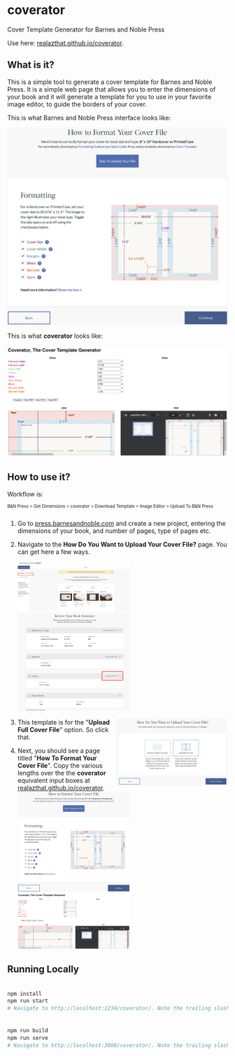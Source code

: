 # coverator

Cover Template Generator for Barnes and Noble Press

Use here:
[realazthat.github.io/coverator](https://realazthat.github.io/coverator).

## What is it?

This is a simple tool to generate a cover template for Barnes and Noble Press.
It is a simple web page that allows you to enter the dimensions of your book and
it will generate a template for you to use in your favorite image editor, to
guide the borders of your cover.

This is what Barnes and Noble Press interface looks like:

<img width="512px" src="assets/bn-format.png" />

This is what **coverator** looks like:

<img width="512px" src="assets/coverator.png" />

## How to use it?

Workflow is:

<sup><sup>B&N Press &gt; Get Dimensions &gt; coverator &gt; Download Template
&gt; Image Editor &gt; Upload To B&N Press</sup></sup>

1. Go to [press.barnesandnoble.com](https://press.barnesandnoble.com) and create
   a new project, entering the dimensions of your book, and number of pages,
   type of pages etc.
2. Navigate to the **How Do You Want to Upload Your Cover File?** page. You can
   get here a few ways.
   <div style="vertical-align: middle"><img width="256px" src="assets/bn-cover-menu.png" />
   <img style="" width="256px" src="assets/bn-review-book-summary.png" /></div>

3. <img style="float: right" width="256px" src="assets/bn-upload.png" /> This
   template is for the "**Upload Full Cover File**" option. So click that.

4. Next, you should see a page titled "**How To Format Your Cover File**". Copy
   the various lengths over the the **coverator** equivalent input boxes at
   [realazthat.github.io/coverator](https://realazthat.github.io/coverator).
   <img width="256px" src="assets/bn-format.png">
   <img width="256px" src="assets/coverator.png">

## Running Locally

```bash

npm install
npm run start
# Navigate to http://localhost:1234/coverator/. Note the trailing slash!


npm run build
npm run serve
# Navigate to http://localhost:3000/coverator/. Note the trailing slash!
```
